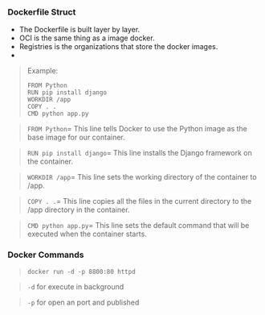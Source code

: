 ### Dockerfile Struct
- The Dockerfile is built layer by layer.
- OCI is the same thing as a image docker.
- Registries is the organizations that store the docker images.
-  

> Example:
> ```
> FROM Python
> RUN pip install django
> WORKDIR /app
> COPY . .
> CMD python app.py
> ```

> `FROM Python`= This line tells Docker to use the Python image as the base image for our container.

> `RUN pip install django`= This line installs the Django framework on the container.

> `WORKDIR /app`= This line sets the working directory of the container to /app.

> `COPY . .`= This line copies all the files in the current directory to the /app directory in the container.

> `CMD python app.py`= This line sets the default command that will be executed when the container starts.

### Docker Commands

> ```
> docker run -d -p 8800:80 httpd
> ```

> `-d` for execute in background

> `-p` for open an port and published